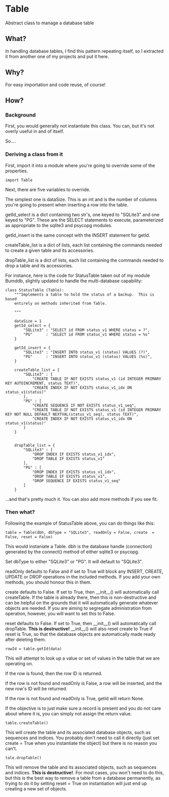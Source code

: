 # Table

Abstract class to manage a database table

## What?

In handling database tables, I find this pattern repeating itself, so
I extracted it from another one of my projects and put it here.

## Why?

For easy importation and code reuse, of course!

## How?

### Background

First, you would generally not instantiate this class.  You can, but
it's not overly useful in and of itself.

So....

### Deriving a class from it

First, import it into a module where you're going to override some of
the properties.

    import Table

Next, there are five variables to override.

The simplest one is dataSize.  This is an int and is the number of
columns you're going to present when inserting a row into the table.

getId_select is a dict containing two str's, one keyed to "SQLite3"
and one keyed to "PG".  These are the SELECT statements to execute,
parameterized as appropriate to the sqlite3 and psycopg modules.

getId_insert is the same concept with the INSERT statement for getId.

createTable_list is a dict of lists, each list containing the commands
needed to create a given table and its accessories.

dropTable_list is a dict of lists, each list containing the commands
needed to drop a table and its accessories.

For instance, here is the code for StatusTable taken out of my module
Bumddb, slightly updated to handle the multi-database capability:

    class StatusTable (Table):
        """Implements a table to hold the status of a backup.  This is based
        entirely on methods inherited from Table.
    
        """
    
        dataSize = 1
        getId_select = {
            "SQLite3" : "SELECT id FROM status_v1 WHERE status = ?",
            "PG"      : "SELECT id FROM status_v1 WHERE status = %s"
        }

        getId_insert = {
            "SQLite3" : "INSERT INTO status_v1 (status) VALUES (?)",
            "PG"      : "INSERT INTO status_v1 (status) VALUES (%s)",
        }

        createTable_list = {
            "SQLite3" : [
                "CREATE TABLE IF NOT EXISTS status_v1 (id INTEGER PRIMARY KEY AUTOINCREMENT, status TEXT)",
                "CREATE INDEX IF NOT EXISTS status_v1_idx ON status_v1(status)"
            ],
            "PG" : [
                "CREATE SEQUENCE IF NOT EXISTS status_v1_seq",
                "CREATE TABLE IF NOT EXISTS status_v1 (id INTEGER PRIMARY KEY NOT NULL DEFAULT NEXTVAL(status_v1_seq), status TEXT)",
                "CREATE INDEX IF NOT EXISTS status_v1_idx ON status_v1(status)"
            ]
        }

    
        dropTable_list = {
            "SQLite3" : [
                "DROP INDEX IF EXISTS status_v1_idx",
                "DROP TABLE IF EXISTS status_v1"
            ],
            "PG" : [
                "DROP INDEX IF EXISTS status_v1_idx",
                "DROP TABLE IF EXISTS status_v1",
                "DROP SEQUENCE IF EXISTS status_v1_seq"
            ]
        }

...and that's pretty much it.  You can also add more methods if you see fit.

### Then what?

Following the example of StatusTable above, you can do things like this:

    table = Table(dbh, dbType = "SQLite3", readOnly = False, create  = False, reset = False)

This would instaniate a Table.  dbh is the database handle
(connection) generated by the connect() method of either sqlite3 or
psycopg.

Set dbType to either "SQLite3" or "PG".  It will default to "SQLite3".

readOnly defaults to False and if set to True will block any INSERT,
CREATE, UPDATE or DROP operations in the included methods.  If you add
your own methods, you should honour this in them.

create defaults to False.  If set to True, then \_\_init\_\_() will
automatically call createTable.  If the table is already there, then
this is non-destructive and can be helpful on the grounds that it will
automatically generate whatever objects are needed.  If you are aiming
to segregate administration from operation, however, you will want to
set this to False.

reset defaults to False.  If set to True, then \_\_init\_\_() will
automatically call dropTable.  **This is destructive!** \_\_init\_\_()
will also reset create to True if reset is True, so that the database
objects are automatically made ready after deleting them.

    rowId = table.getId(data)

This will attempt to look up a value or set of values in the table
that we are operating on.

If the row is found, then the row ID is returned.

If the row is not found and readOnly is False, a row will be
inserted, and the new row's ID will be returned.

If the row is not found and readOnly is True, getId will return None.

If the objective is to just make sure a record is present and you do
not care about where it is, you can simply not assign the return
value.

    table.createTable()

This will create the table and its associated database objects, such
as sequences and indices.  You probably don't need to call it directly
(just set create = True when you instantiate the object) but there is
no reason you can't.

    tale.dropTable()

This will remove the table and its associated objects, such as
sequences and indices.  **This is destructive!**.  For most cases, you
won't need to do this, but this is the best way to remove a table from
a database permanently, as trying to do it by setting reset = True on
instantiation will just end up creating a new set of objects.

